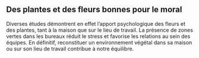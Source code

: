 ---
---
## Des plantes et des fleurs bonnes pour le moral

Diverses études démontrent en effet l’apport psychologique des fleurs et des plantes, tant à la maison que sur le lieu de travail. La présence de zones vertes dans les bureaux réduit le stress et favorise les relations au sein des équipes. En définitif, reconstituer un environnement végétal dans sa maison ou sur son lieu de travail contribue à notre équilibre.

